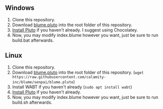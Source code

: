 ## Windows

1. Clone this repository.
2. Download [blume.pluto](https://raw.githubusercontent.com/calamity-inc/blume/senpai/blume.pluto) into the root folder of this repository.
3. [Install Pluto](https://plutolang.github.io/docs/Getting%20Started) if you haven't already. I suggest using Chocolatey.
4. Now, you may modify index.blume however you want, just be sure to run build.bat afterwards.

## Linux

1. Clone this repository.
2. Download [blume.pluto](https://raw.githubusercontent.com/calamity-inc/blume/senpai/blume.pluto) into the root folder of this repository. (`wget https://raw.githubusercontent.com/calamity-inc/blume/senpai/blume.pluto`)
3. Install WABT if you haven't already (`sudo apt install wabt`)
4. [Install Pluto](https://plutolang.github.io/docs/Getting%20Started) if you haven't already.
5. Now, you may modify index.blume however you want, just be sure to run build.sh afterwards.

